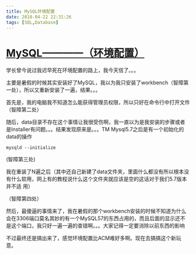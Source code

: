 ```yaml
---
title: MySQL环境配置
date: 2018-04-22 22:31:26
tags: [SQL,Database]
---
```

#  [ MySQL————（环境配置） ](https://blog.csdn.net/kissacm/article/details/53054521)

学长曾今说过我迟早死在环境配置的路上，我今天信了。。。

主要是暑假的时候其实安装好了MySQL，我以为我只安装了workbench（智障第一处），所以又重新安装了一遍，结果。。。

首先是，我的电脑我不知道怎么能获得管理员权限，所以只好在命令行中打开文件（智障第二处）

随后，data目录不存在这个事情让我很受伤啊，我一直以为是我安装的步骤或者是Installer有问题。。。结果发现原来是。。。TM
Mysql5.7之后是有一个初始化的data的操作

    
    
    mysqld --initialize

(智障第三处)

我在重装了N遍之后（其中还自己新建了data文件夹，里面什么都没有所以根本没有什么软用，网上有的教程说什么这个文件夹就应该是空的这话对于我们5.7版本并不适
用）

（智障第四处）

然后，最傻逼的事情来了，我在暑假的那个workbench安装的时候不知道为什么会在3306端口莫名其妙的有一个MySQL57的东西占用的，而且后面的显示还不
是这个端口，我只好一遍一遍的查错啊。。。大家记得一定要消除以前东西的影响

不过最终还是搞出来了，感觉环境配置比ACM难好多啊。现在去搞搞这个新玩意。

  

